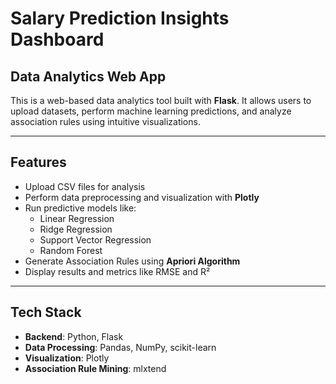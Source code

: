 #  Salary Prediction Insights Dashboard

##  Data Analytics Web App

This is a web-based data analytics tool built with **Flask**. It allows users to upload datasets, perform machine learning predictions, and analyze association rules using intuitive visualizations.

---

##  Features

-  Upload CSV files for analysis  
-  Perform data preprocessing and visualization with **Plotly**
- Run predictive models like:
  - Linear Regression
  - Ridge Regression
  - Support Vector Regression
  - Random Forest
-  Generate Association Rules using **Apriori Algorithm**
-  Display results and metrics like RMSE and R²

---

##  Tech Stack

- **Backend**: Python, Flask  
- **Data Processing**: Pandas, NumPy, scikit-learn  
- **Visualization**: Plotly  
- **Association Rule Mining**: mlxtend
